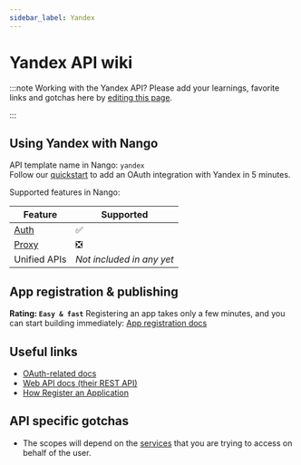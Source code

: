 ```yaml
---
sidebar_label: Yandex
---
```


# Yandex API wiki

:::note Working with the Yandex API?
Please add your learnings, favorite links and gotchas here by [editing this page](https://github.com/nangohq/nango/tree/master/docs/docs/providers/yandex.md).

:::

## Using Yandex with Nango

API template name in Nango: `yandex`  
Follow our [quickstart](../quickstart.md) to add an OAuth integration with Yandex in 5 minutes.

Supported features in Nango:

| Feature                            | Supported                 |
| ---------------------------------- | ------------------------- |
| [Auth](/nango-auth/core-concepts)  | ✅                        |
| [Proxy](/nango-unified-apis/proxy) | ❎                        |
| Unified APIs                       | _Not included in any yet_ |

## App registration & publishing

**Rating: `Easy & fast`**
Registering an app takes only a few minutes, and you can start building immediately: [App registration docs](https://yandex.com/dev/id/doc/en/register-client)

## Useful links

-   [OAuth-related docs](https://yandex.com/dev/id/doc/en/codes/code-url)
-   [Web API docs (their REST API)](https://cloud.yandex.com/en/docs/overview/api)
-   [How Register an Application](https://yandex.com/dev/id/doc/en/register-client)

## API specific gotchas

-   The scopes will depend on the [services](https://cloud.yandex.com/en/services) that you are trying to access on behalf of the user.
